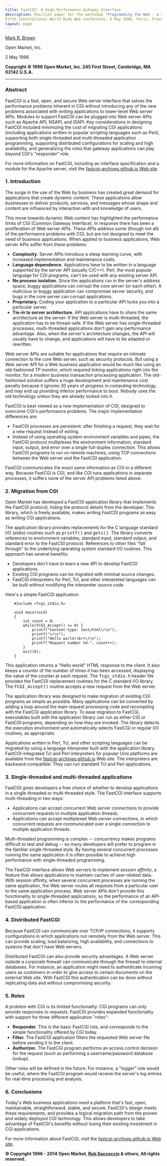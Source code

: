 ```yaml
---
title: FastCGI: A High-Performance Gateway Interface
description: Position paper for the workshop "Programming the Web - a search for APIs",   </br >
Fifth International World Wide Web Conference, 6 May 1996, Paris, France.  
layout: page
---
```


[Mark R. Brown](https://www.linkedin.com/in/mark-brown-32a01b11/)

Open Market, Inc.  

2 May 1996  

**Copyright © 1996 Open Market, Inc. 245 First Street, Cambridge, MA 02142 U.S.A.**

* * *

### Abstract

FastCGI is a fast, open, and secure Web server interface that solves the performance problems inherent in CGI without introducing any of the new problems associated with writing applications to lower-level Web server APIs. Modules to support FastCGI can be plugged into Web server APIs such as Apache API, NSAPI, and ISAPI. Key considerations in designing FastCGI included minimizing the cost of migrating CGI applications (including applications written in popular scripting languages such as Perl), supporting both single-threaded and multi-threaded application programming, supporting distributed configurations for scaling and high availability, and generalizing the roles that gateway applications can play beyond CGI's "responder" role.

For more information on FastCGI, including an interface specification and a module for the Apache server, visit the [fastcgi-archives.github.io Web site](https://fastcgi-archives.github.io/).

### 1\. Introduction

The surge in the use of the Web by business has created great demand for applications that create dynamic content. These applications allow businesses to deliver products, services, and messages whose shape and content are influenced by interaction with and knowledge of users.

This move towards dynamic Web content has highlighted the performance limits of CGI (Common Gateway Interface). In response there has been a proliferation of Web server APIs. These APIs address some (though not all) of the performance problems with CGI, but are not designed to meet the need of business applications. When applied to business applications, Web server APIs suffer from these problems:

*   **Complexity.** Server APIs introduce a steep learning curve, with increased implementation and maintenance costs.
*   **Language dependence.** Applications have to be written in a language supported by the server API (usually C/C++). Perl, the most popular language for CGI programs, can't be used with any existing server API.
*   **No process isolation.** Since the applications run in the server's address space, buggy applications can corrupt the core server (or each other). A malicious or buggy application can compromise server security, and bugs in the core server can corrupt applications.
*   **Proprietary.** Coding your application to a particular API locks you into a particular server.
*   **Tie-in to server architecture.** API applications have to share the same architecture as the server: If the Web server is multi-threaded, the application has to be thread-safe. If the Web server has single-threaded processes, multi-threaded applications don't gain any performance advantage. Also, when the server's architecture changes, the API will usually have to change, and applications will have to be adapted or rewritten.

Web server APIs are suitable for applications that require an intimate connection to the core Web server, such as security protocols. But using a Web server API for a Web business application would be much like using an old-fashioned TP monitor, which required linking applications right into the monitor, for a modern business transaction processing application. The old-fashioned solution suffers a huge development and maintenance cost penalty because it ignores 30 years of progress in computing technology, and may end up providing inferior performance to boot. Nobody uses the old technology unless they are already locked into it.

FastCGI is best viewed as a new implementation of CGI, designed to overcome CGI's performance problems. The major implementation differences are:

*   FastCGI processes are persistent: after finishing a request, they wait for a new request instead of exiting.
*   Instead of using operating system environment variables and pipes, the FastCGI protocol multiplexes the environment information, standard input, output, and error over a single full-duplex connection. This allows FastCGI programs to run on remote machines, using TCP connections between the Web server and the FastCGI application.

FastCGI communicates the exact same information as CGI in a different way. Because FastCGI _is_ CGI, and like CGI runs applications in separate processes, it suffers none of the server API problems listed above.

### 2\. Migration from CGI

Open Market has developed a FastCGI application library that implements the FastCGI protocol, hiding the protocol details from the developer. This library, which is freely available, makes writing FastCGI programs as easy as writing CGI applications.

The application library provides replacements for the C language standard I/O (stdio) routines such as <tt>printf()</tt> and <tt>gets()</tt>. The library converts references to environment variables, standard input, standard output, and standard error to the FastCGI protocol. References to other files "fall through" to the underlying operating system standard I/O routines. This approach has several benefits:

*   Developers don't have to learn a new API to develop FastCGI applications.
*   Existing CGI programs can be migrated with minimal source changes.
*   FastCGI interpreters for Perl, Tcl, and other interpreted languages can be built without modifying the interpreter source code.

Here's a simple FastCGI application:

```
    #include <fcgi_stdio.h>

    void main(void)
    {
        int count = 0;
        while(FCGI_Accept() >= 0) {
            printf("Content-type: text/html\r\n");
            printf("\r\n");
            printf("Hello world!<br>\r\n");
            printf("Request number %d.", count++);
        }
        exit(0);
    }
```

This application returns a "Hello world" HTML response to the client. It also keeps a counter of the number of times it has been accessed, displaying the value of the counter at each request. The <tt>fcgi_stdio.h</tt> header file provides the FastCGI replacement routines for the C standard I/O library. The <tt>FCGI_Accept()</tt> routine accepts a new request from the Web server.

The application library was designed to make migration of existing CGI programs as simple as possible. Many applications can be converted by adding a loop around the main request processing code and recompiling with the FastCGI application library. To ease migration to FastCGI, executables built with the application library can run as either CGI or FastCGI programs, depending on how they are invoked. The library detects the execution environment and automatically selects FastCGI or regular I/O routines, as appropriate.

Applications written in Perl, Tcl, and other scripting languages can be migrated by using a language interpreter built with the application library. FastCGI-integrated Tcl and Perl interpreters for popular Unix platforms are available from the [fastcgi-archives.github.io](https://fastcgi-archives.github.io/) Web site. The interpreters are backward-compatible: They can run standard Tcl and Perl applications.

### 3\. Single-threaded and multi-threaded applications

FastCGI gives developers a free choice of whether to develop applications in a single-threaded or multi-threaded style. The FastCGI interface supports multi-threading in two ways:

*   Applications can accept concurrent Web server connections to provide concurrent requests to multiple application threads.
*   Applications can accept multiplexed Web server connections, in which concurrent requests are communicated over a single connection to multiple application threads.

Multi-threaded programming is complex -- concurrency makes programs difficult to test and debug -- so many developers will prefer to program in the familiar single-threaded style. By having several concurrent processes running the same application it is often possible to achieve high performance with single-threaded programming.

The FastCGI interface allows Web servers to implement _session affinity_, a feature that allows applications to maintain caches of user-related data. With session affinity, when several concurrent processes are running the same application, the Web server routes all requests from a particular user to the same application process. Web server APIs don't provide this functionality to single-threaded applications, so the performance of an API-based application is often inferior to the performance of the corresponding FastCGI application.

### 4\. Distributed FastCGI

Because FastCGI can communicate over TCP/IP connections, it supports configurations in which applications run remotely from the Web server. This can provide scaling, load balancing, high availability, and connections to systems that don't have Web servers.

Distributed FastCGI can also provide security advantages. A Web server outside a corporate firewall can communicate through the firewall to internal databases. For instance, an application might need to authenticate incoming users as customers in order to give access to certain documents on the external Web site. With FastCGI this authentication can be done without replicating data and without compromising security.

### 5\. Roles

A problem with CGI is its limited functionality: CGI programs can only provide responses to requests. FastCGI provides expanded functionality with support for three different application "roles":

*   **Responder.** This is the basic FastCGI role, and corresponds to the simple functionality offered by CGI today.
*   **Filter.** The FastCGI application filters the requested Web server file before sending it to the client.
*   **Authorizer.** The FastCGI program performs an access control decision for the request (such as performing a username/password database lookup).

Other roles will be defined in the future. For instance, a "logger" role would be useful, where the FastCGI program would receive the server's log entries for real-time processing and analysis.

### 6\. Conclusions

Today's Web business applications need a platform that's fast, open, maintainable, straightforward, stable, and secure. FastCGI's design meets these requirements, and provides a logical migration path from the proven and widely deployed CGI technology. This allows developers to take advantage of FastCGI's benefits without losing their existing investment in CGI applications.

For more information about FastCGI, visit the [fastcgi-archives.github.io Web site](https://fastcgi-archives.github.io/).

**© Copyright 1996 - 2014 Open Market, [Rob Saccoccio](https://www.linkedin.com/in/rob-saccoccio-792ba3b/) & others, All rights reserved.**
